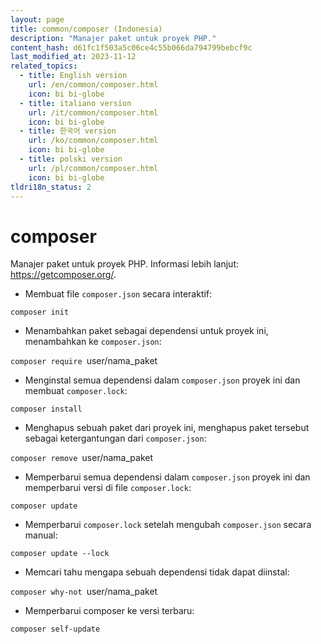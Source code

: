 ```yaml
---
layout: page
title: common/composer (Indonesia)
description: "Manajer paket untuk proyek PHP."
content_hash: d61fc1f503a5c06ce4c55b066da794799bebcf9c
last_modified_at: 2023-11-12
related_topics:
  - title: English version
    url: /en/common/composer.html
    icon: bi bi-globe
  - title: italiano version
    url: /it/common/composer.html
    icon: bi bi-globe
  - title: 한국어 version
    url: /ko/common/composer.html
    icon: bi bi-globe
  - title: polski version
    url: /pl/common/composer.html
    icon: bi bi-globe
tldri18n_status: 2
---
```

# composer

Manajer paket untuk proyek PHP.
Informasi lebih lanjut: <https://getcomposer.org/>.

- Membuat file `composer.json` secara interaktif:

`composer init`

- Menambahkan paket sebagai dependensi untuk proyek ini, menambahkan ke `composer.json`:

`composer require `<span class="tldr-var badge badge-pill bg-dark-lm bg-white-dm text-white-lm text-dark-dm font-weight-bold">user/nama_paket</span>

- Menginstal semua dependensi dalam `composer.json` proyek ini dan membuat `composer.lock`:

`composer install`

- Menghapus sebuah paket dari proyek ini, menghapus paket tersebut sebagai ketergantungan dari `composer.json`:

`composer remove `<span class="tldr-var badge badge-pill bg-dark-lm bg-white-dm text-white-lm text-dark-dm font-weight-bold">user/nama_paket</span>

- Memperbarui semua dependensi dalam `composer.json` proyek ini dan memperbarui versi di file `composer.lock`:

`composer update`

- Memperbarui `composer.lock` setelah mengubah `composer.json` secara manual:

`composer update --lock`

- Memcari tahu mengapa sebuah dependensi tidak dapat diinstal:

`composer why-not `<span class="tldr-var badge badge-pill bg-dark-lm bg-white-dm text-white-lm text-dark-dm font-weight-bold">user/nama_paket</span>

- Memperbarui composer ke versi terbaru:

`composer self-update`
